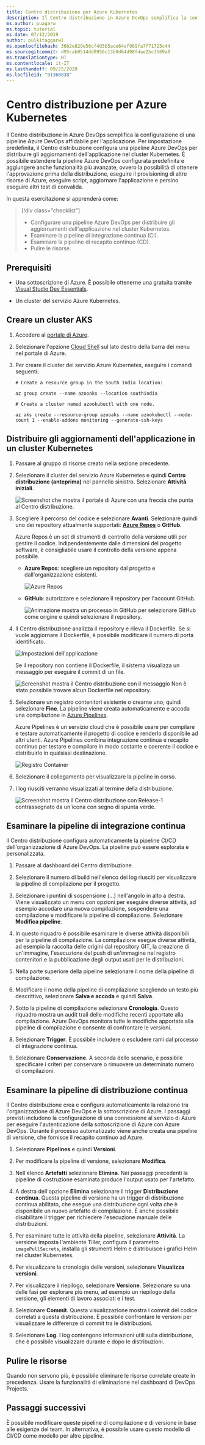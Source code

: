 ```yaml
---
title: Centro distribuzione per Azure Kubernetes
description: Il Centro distribuzione in Azure DevOps semplifica la configurazione di una pipeline Azure DevOps affidabile per l'applicazione.
ms.author: puagarw
ms.topic: tutorial
ms.date: 07/12/2019
author: pulkitaggarwl
ms.openlocfilehash: 36b2e829e56cf4d3b5ace64af989fa7f71725c44
ms.sourcegitcommit: d95cab0514dd0956c13b9d64d98fdae2bc3569a0
ms.translationtype: HT
ms.contentlocale: it-IT
ms.lasthandoff: 09/25/2020
ms.locfileid: "91360838"
---
```

# <a name="deployment-center-for-azure-kubernetes"></a>Centro distribuzione per Azure Kubernetes

Il Centro distribuzione in Azure DevOps semplifica la configurazione di una pipeline Azure DevOps affidabile per l'applicazione. Per impostazione predefinita, il Centro distribuzione configura una pipeline Azure DevOps per distribuire gli aggiornamenti dell'applicazione nel cluster Kubernetes. È possibile estendere la pipeline Azure DevOps configurata predefinita e aggiungere anche funzionalità più avanzate, ovvero la possibilità di ottenere l'approvazione prima della distribuzione, eseguire il provisioning di altre risorse di Azure, eseguire script, aggiornare l'applicazione e persino eseguire altri test di convalida.

In questa esercitazione si apprenderà come:

> [!div class="checklist"]
> * Configurare una pipeline Azure DevOps per distribuire gli aggiornamenti dell'applicazione nel cluster Kubernetes.
> * Esaminare la pipeline di integrazione continua (CI).
> * Esaminare la pipeline di recapito continuo (CD).
> * Pulire le risorse.

## <a name="prerequisites"></a>Prerequisiti

* Una sottoscrizione di Azure. È possibile ottenerne una gratuita tramite [Visual Studio Dev Essentials](https://visualstudio.microsoft.com/dev-essentials/).

* Un cluster del servizio Azure Kubernetes.

## <a name="create-an-aks-cluster"></a>Creare un cluster AKS

1. Accedere al [portale di Azure](https://portal.azure.com/).

1. Selezionare l'opzione [Cloud Shell](../cloud-shell/overview.md) sul lato destro della barra dei menu nel portale di Azure.

1. Per creare il cluster del servizio Azure Kubernetes, eseguire i comandi seguenti:

    ```azurecli
    # Create a resource group in the South India location:

    az group create --name azooaks --location southindia

    # Create a cluster named azookubectl with one node.

    az aks create --resource-group azooaks --name azookubectl --node-count 1 --enable-addons monitoring --generate-ssh-keys
    ```

## <a name="deploy-application-updates-to-a-kubernetes-cluster"></a>Distribuire gli aggiornamenti dell'applicazione in un cluster Kubernetes

1. Passare al gruppo di risorse creato nella sezione precedente.

1. Selezionare il cluster del servizio Azure Kubernetes e quindi **Centro distribuzione (anteprima)** nel pannello sinistro. Selezionare **Attività iniziali**.

   ![Screenshot che mostra il portale di Azure con una freccia che punta al Centro distribuzione.](media/deployment-center-launcher/settings.png)

1. Scegliere il percorso del codice e selezionare **Avanti**. Selezionare quindi uno dei repository attualmente supportati: **[Azure Repos](/azure/devops/repos/index?view=azure-devops)** o **GitHub**.

    Azure Repos è un set di strumenti di controllo della versione utili per gestire il codice. Indipendentemente dalle dimensioni del progetto software, è consigliabile usare il controllo della versione appena possibile.

    - **Azure Repos**: scegliere un repository dal progetto e dall'organizzazione esistenti.

        ![Azure Repos](media/deployment-center-launcher/azure-repos.gif)

    - **GitHub**: autorizzare e selezionare il repository per l'account GitHub.

        ![Animazione mostra un processo in GitHub per selezionare GitHub come origine e quindi selezionare il repository.](media/deployment-center-launcher/github.gif)


1. Il Centro distribuzione analizza il repository e rileva il Dockerfile. Se si vuole aggiornare il Dockerfile, è possibile modificare il numero di porta identificato.

    ![Impostazioni dell'applicazione](media/deployment-center-launcher/application-settings.png)

    Se il repository non contiene il Dockerfile, il sistema visualizza un messaggio per eseguire il commit di un file.

    ![Screenshot mostra il Centro distribuzione con il messaggio Non è stato possibile trovare alcun Dockerfile nel repository.](media/deployment-center-launcher/dockerfile.png)

1. Selezionare un registro contenitori esistente o crearne uno, quindi selezionare **Fine**. La pipeline viene creata automaticamente e accoda una compilazione in [Azure Pipelines](/azure/devops/pipelines/index?view=azure-devops).

    Azure Pipelines è un servizio cloud che è possibile usare per compilare e testare automaticamente il progetto di codice e renderlo disponibile ad altri utenti. Azure Pipelines combina integrazione continua e recapito continuo per testare e compilare in modo costante e coerente il codice e distribuirlo in qualsiasi destinazione.

    ![Registro Container](media/deployment-center-launcher/container-registry.png)

1. Selezionare il collegamento per visualizzare la pipeline in corso.

1. I log riusciti verranno visualizzati al termine della distribuzione.

    ![Screenshot mostra il Centro distribuzione con Release-1 contrassegnato da un'icona con segno di spunta verde.](media/deployment-center-launcher/logs.png)

## <a name="examine-the-ci-pipeline"></a>Esaminare la pipeline di integrazione continua

Il Centro distribuzione configura automaticamente la pipeline CI/CD dell'organizzazione di Azure DevOps. La pipeline può essere esplorata e personalizzata.

1. Passare al dashboard del Centro distribuzione.  

1. Selezionare il numero di build nell'elenco dei log riusciti per visualizzare la pipeline di compilazione per il progetto.

1. Selezionare i puntini di sospensione (...) nell'angolo in alto a destra. Viene visualizzato un menu con opzioni per eseguire diverse attività, ad esempio accodare una nuova compilazione, sospendere una compilazione e modificare la pipeline di compilazione. Selezionare **Modifica pipeline**. 

1. In questo riquadro è possibile esaminare le diverse attività disponibili per la pipeline di compilazione. La compilazione esegue diverse attività, ad esempio la raccolta delle origini dal repository GIT, la creazione di un'immagine, l'esecuzione del push di un'immagine nel registro contenitori e la pubblicazione degli output usati per le distribuzioni.

1. Nella parte superiore della pipeline selezionare il nome della pipeline di compilazione.

1. Modificare il nome della pipeline di compilazione scegliendo un testo più descrittivo, selezionare **Salva e accoda** e quindi **Salva**.

1. Sotto la pipeline di compilazione selezionare **Cronologia**. Questo riquadro mostra un audit trail delle modifiche recenti apportate alla compilazione. Azure DevOps monitora tutte le modifiche apportate alla pipeline di compilazione e consente di confrontare le versioni.

1. Selezionare **Trigger**. È possibile includere o escludere rami dal processo di integrazione continua.

1. Selezionare **Conservazione**. A seconda dello scenario, è possibile specificare i criteri per conservare o rimuovere un determinato numero di compilazioni.

## <a name="examine-the-cd-pipeline"></a>Esaminare la pipeline di distribuzione continua

Il Centro distribuzione crea e configura automaticamente la relazione tra l'organizzazione di Azure DevOps e la sottoscrizione di Azure. I passaggi previsti includono la configurazione di una connessione al servizio di Azure per eseguire l'autenticazione della sottoscrizione di Azure con Azure DevOps. Durante il processo automatizzato viene anche creata una pipeline di versione, che fornisce il recapito continuo ad Azure.

1. Selezionare **Pipelines** e quindi **Versioni**.

1. Per modificare la pipeline di versione, selezionare **Modifica**.

1. Nell'elenco **Artefatti** selezionare **Elimina**. Nei passaggi precedenti la pipeline di costruzione esaminata produce l'output usato per l'artefatto. 

1. A destra dell'opzione **Elimina** selezionare il trigger **Distribuzione continua**. Questa pipeline di versione ha un trigger di distribuzione continua abilitato, che esegue una distribuzione ogni volta che è disponibile un nuovo artefatto di compilazione. È anche possibile disabilitare il trigger per richiedere l'esecuzione manuale delle distribuzioni.

1. Per esaminare tutte le attività della pipeline, selezionare **Attività**. La versione imposta l'ambiente Tiller, configura il parametro `imagePullSecrets`, installa gli strumenti Helm e distribuisce i grafici Helm nel cluster Kubernetes.

1. Per visualizzare la cronologia delle versioni, selezionare **Visualizza versioni**.

1. Per visualizzare il riepilogo, selezionare **Versione**. Selezionare su una delle fasi per esplorare più menu, ad esempio un riepilogo della versione, gli elementi di lavoro associati e i test. 

1. Selezionare **Commit**. Questa visualizzazione mostra i commit del codice correlati a questa distribuzione. È possibile confrontare le versioni per visualizzare le differenze di commit tra le distribuzioni.

1. Selezionare **Log**. I log contengono informazioni utili sulla distribuzione, che è possibile visualizzare durante e dopo le distribuzioni.

## <a name="clean-up-resources"></a>Pulire le risorse

Quando non servono più, è possibile eliminare le risorse correlate create in precedenza. Usare la funzionalità di eliminazione nel dashboard di DevOps Projects.

## <a name="next-steps"></a>Passaggi successivi

È possibile modificare queste pipeline di compilazione e di versione in base alle esigenze del team. In alternativa, è possibile usare questo modello di CI/CD come modello per altre pipeline.
